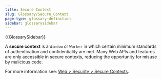 ```yaml
---
title: Secure Context
slug: Glossary/Secure_Context
page-type: glossary-definition
sidebar: glossarysidebar
---
```


{{GlossarySidebar}}

A **secure context** is a `Window` or `Worker` in which certain minimum standards of authentication and confidentiality are met. Many Web APIs and features are only accessible in secure contexts, reducing the opportunity for misuse by malicious code.

For more information see: [Web > Security > Secure Contexts](/en-US/docs/Web/Security/Secure_Contexts).
